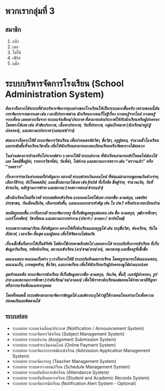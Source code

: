 <h1>พวกเรากลุ่มที่ 3</h1>
<h2>สมาชิก</h2>
<ol>
  <li>แป้ง</li>
  <li>เนย</li>
  <li>โตโต้</li>
  <li>เฟิร์ส</li>
  <li>แม็ก</li>
</ol>
<h1>
  ระบบบริหารจัดการโรงเรียน (School Administration System)
</h1>
<h5>
  คือเราก็อยากได้ระบบที่ช่วยบริหารจัดการทุกอย่างของโรงเรียนให้เป็นระบบมากขึ้นครับ เพราะตอนนี้มันกระจัดกระจายมากเลย เช่น เวลามีประกาศด่วน นักเรียนบางคนก็ไม่รู้เรื่อง บางคนรู้จากไลน์ บางคนรู้จากเพื่อน เลยอยากเริ่มจาก ระบบแจ้งเตือน/ประกาศ ที่สามารถส่งประกาศให้กับนักเรียนหรือผู้ปกครองโดยตรงได้เลย เช่น หัวข้อประกาศ, เนื้อหาประกาศ, วันที่ประกาศ, กลุ่มเป้าหมาย (นักเรียน/ครู/ผู้ปกครอง), และสถานะประกาศ (เผยแพร่/ร่าง)

ต่อมาเราก็อยากให้มี ระบบจัดการวิชาเรียน เพื่อกำหนดรหัสวิชา, ชื่อวิชา, ครูผู้สอน, จำนวนชั่วโมงเรียน และระดับชั้นที่จะเรียนวิชานั้น เพื่อให้นักเรียนสามารถลงทะเบียนเรียนหรือจัดตารางได้สะดวก

ในส่วนของการบ้านหรือโปรเจกต์ต่าง ๆ อยากให้มี ระบบส่งงาน ที่นักเรียนสามารถอัปโหลดไฟล์เองได้เลย โดยมีชื่อผู้ส่ง, รายการวิชาที่ส่ง, วันที่ส่ง, ไฟล์งาน และสถานะการตรวจ เช่น “ตรวจแล้ว” หรือ “รอตรวจ”

เรื่องการจ่ายเงินค่าเทอมก็สำคัญมาก อยากมี ระบบชำระเงินออนไลน์ ที่พ่อแม่สามารถดูยอดเงินค้างจ่าย, เลือกวิธีจ่าย, อัปโหลดสลิป, และเช็กสถานะได้เลย เช่น field ที่เก็บคือ ชื่อผู้จ่าย, จำนวนเงิน, วันที่ชำระเงิน, หลักฐานการชำระ และสถานะ (รอตรวจสอบ/ชำระแล้ว)

เด็กนักเรียนใหม่ก็ควรมี ระบบสมัครเข้าเรียน แบบออนไลน์ได้เลย กรอกชื่อ-นามสกุล, เลขบัตรประชาชน, วันเดือนปีเกิด, เลือกระดับชั้น, และแนบเอกสารสำคัญ เช่น ใบ ปพ.1 หรือสำเนาทะเบียนบ้าน

พอมีครูเยอะขึ้น เราก็อยากมี ระบบจัดการครู ที่เก็บข้อมูลครูแต่ละคน เช่น ชื่อ-นามสกุล, วุฒิการศึกษา, เบอร์โทรศัพท์, วิชาที่สอน และสถานะการทำงาน (ประจำ / ลาออก / พาร์ทไทม์)

ระบบตารางสอน/เรียน ก็สำคัญมาก อยากให้ทั้งนักเรียนและครูดูได้ เช่น ระบุชื่อวิชา, ห้องเรียน, วันในสัปดาห์, เวลาเริ่ม–สิ้นสุด และผู้สอน เพื่อให้จัดคาบไม่ชนกัน

เรื่องเช็กชื่อก็อยากให้เป็นดิจิทัล ไม่ต้องใช้กระดาษอีกต่อไป เลยอยากได้ ระบบบันทึกการเข้าเรียน ที่เก็บข้อมูลวันเรียน, รหัสนักเรียน, สถานะเข้าเรียน (มา/ขาด/สาย/ลา), หมายเหตุ และชื่อครูที่เช็กชื่อ

คะแนนสอบ คะแนนเก็บต่าง ๆ เราก็อยากให้มี ระบบบันทึกผลการเรียน โดยครูสามารถใส่คะแนนสอบ, คะแนนเก็บ, เกรดสุดท้าย, ชื่อวิชา, และภาคเรียน เพื่อให้นักเรียนกับผู้ปกครองดูได้ผ่านแอปเลย

สุดท้ายเลยคือ ระบบจัดการนักเรียน ที่เก็บข้อมูลพวกชื่อ-นามสกุล, วันเกิด, ชั้นปี, เบอร์ผู้ปกครอง, รูปถ่าย และสถานะการศึกษา (กำลังเรียน/จบ/ลาออก) เพื่อให้เราหานักเรียนแต่ละคนได้ง่ายเวลามีปัญหาหรือการแจ้งเตือนเฉพาะบุคคล

โดยทั้งหมดนี้ ระบบต้องสามารถจัดการข้อมูลได้ และต้องระบุได้ว่าผู้ใช้งานคนไหนทำอะไรเพื่อความปลอดภัยและติดตามได้
</h5>

<h2>ระบบย่อย</h2>
<ul>
  <li>
    ระบบย่อย ระบบแจ้งเตือน/ประกาศ (Notification / Announcement System)
  </li>
  <li>
    ระบบย่อย ระบบจัดการวิชาเรียน (Subject Management System)
  </li>
  <li>
    ระบบย่อย ระบบส่งงาน (Assignment Submission System)
  </li>
  <li>
    ระบบย่อย ระบบชำระเงินออนไลน์ (Online Payment System)
  </li>
  <li>
    ระบบย่อย ระบบจัดการการสมัครเข้าเรียน (Admission Application Management System)
  </li>
  <li>
    ระบบย่อย ระบบจัดการครู (Teacher Management System)
  </li>
  <li>
    ระบบย่อย ระบบตารางสอน/เรียน (Schedule Management System)
  </li>
  <li>
    ระบบย่อย ระบบบันทึกการเข้าเรียน (Attendance System)
  </li>
  <li>
    ระบบย่อย ระบบบันทึกผลการเรียน (Student and Academic Records System)
  </li>
  <li>
    ระบบย่อย ระบบจัดการนักเรียน (Notification Alert System - Optional)
  </li>
</ul>
